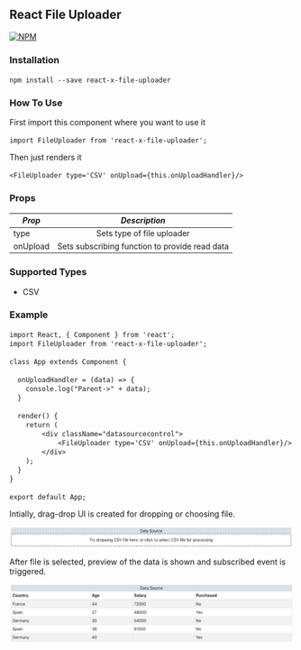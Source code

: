## React File Uploader

[![NPM](https://nodei.co/npm/react-x-file-uploader.png)](https://nodei.co/npm/react-x-file-uploader/)

### Installation

`npm install --save react-x-file-uploader`

### How To Use

First import this component where you want to use it

`import FileUploader from 'react-x-file-uploader';`

Then just renders it

`<FileUploader type='CSV' onUpload={this.onUploadHandler}/>`

### Props

| _Prop_ |     _Description_     
| ------ | :-------------------: 
| type  | Sets type of file uploader 
| onUpload  |      Sets subscribing function to provide read data

### Supported Types

- CSV

### Example

```
import React, { Component } from 'react';
import FileUploader from 'react-x-file-uploader';

class App extends Component {
  
  onUploadHandler = (data) => {
    console.log("Parent->" + data);
  }
  
  render() {
    return (
        <div className="datasourcecontrol">
            <FileUploader type='CSV' onUpload={this.onUploadHandler}/>
        </div>
    );
  }
}

export default App;
```

Intially, drag-drop UI is created for dropping or choosing file.

![Alt text](https://github.com/abhinavcreed13/react-x-file-uploader/blob/master/img/drag_drop.png "Drag-Drop UI")

After file is selected, preview of the data is shown and subscribed event is triggered.

![Alt text](https://github.com/abhinavcreed13/react-x-file-uploader/blob/master/img/csv_data_sample.png "Preview of CSV data")